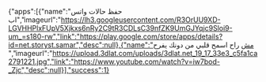 
{"apps":[{"name":"حفظ حالات واتس اب","imageurl":"https://lh3.googleusercontent.com/R3OrUU9XD-LGVHHPlxFUpV5Xjkxs6nRy2C9tR3CDLsC39nfZK9UmGJYqjc9Sloi9-um_=s180-rw","link":"https://play.google.com/store/apps/details?id=net.storyst.samar","desc":null},{"name":"مش راح اسمح قلبي من دونك يفرح 
 ","imageurl":"https://upload.3dlat.com/uploads/3dlat.net_19_17_33e3_c5fa1ca2791221.jpg","link":"https://www.youtube.com/watch?v=iw7bod-_Zjc","desc":null}],"success":1}

